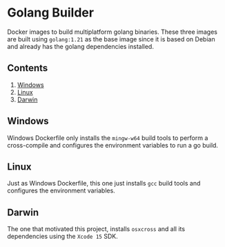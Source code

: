 # Golang Builder
Docker images to build multiplatform golang binaries. These three images are built using `golang:1.21` as the base image since it is based on Debian and already has the golang dependencies installed.


## Contents
1. [Windows](#Windows)
2. [Linux](#Linux)
3. [Darwin](#Darwin)


## Windows
Windows Dockerfile only installs the `mingw-w64` build tools to perform a cross-compile and configures the environment variables to run a go build.

## Linux
Just as Windows Dockerfile, this one just installs `gcc` build tools and configures the environment variables.

## Darwin
The one that motivated this project, installs `osxcross` and all its dependencies using the `Xcode 15` SDK.